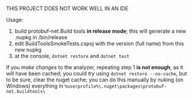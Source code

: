 ﻿THIS PROJECT DOES NOT WORK WELL IN AN IDE

Usage:

1. build protobuf-net.Build tools **in release mode**; this will generate a new .nupkg in /bin/release
2. edit BuildToolsSmokeTests.cspoj with the version (full name) from this new nupkg
3. at the console, `dotnet restore` and `dotnet test`

If you *make changes* to the analyzer, repeating step 1 **is not enough**, as it will have been cached;
you could *try* using `dotnet restore --no-cache`, but to be sure, clear the nuget cache; you can do this
manually by nuking (on Windows) everything in `%userprofile%\.nuget\packages\protobuf-net.buildtools\`